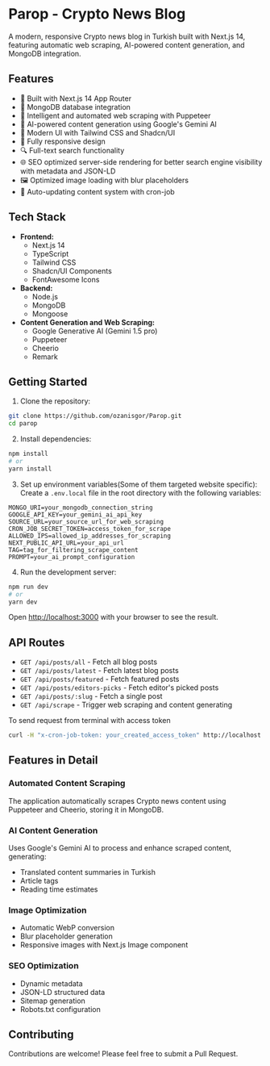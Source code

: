 # Parop - Crypto News Blog

A modern, responsive Crypto news blog in Turkish built with Next.js 14, featuring automatic web scraping, AI-powered content generation, and MongoDB integration.

## Features

- 🚀 Built with Next.js 14 App Router
- 💾 MongoDB database integration
- 🤖 Intelligent and automated web scraping with Puppeteer
- 🧠 AI-powered content generation using Google's Gemini AI
- 🎨 Modern UI with Tailwind CSS and Shadcn/UI
- 📱 Fully responsive design
- 🔍 Full-text search functionality
- 🌐 SEO optimized server-side rendering for better search engine visibility with metadata and JSON-LD
- 🖼️ Optimized image loading with blur placeholders
- 🔄 Auto-updating content system with cron-job

## Tech Stack

- **Frontend:**
  - Next.js 14
  - TypeScript
  - Tailwind CSS
  - Shadcn/UI Components
  - FontAwesome Icons
- **Backend:**
  - Node.js
  - MongoDB
  - Mongoose
- **Content Generation and Web Scraping:**
  - Google Generative AI (Gemini 1.5 pro)
  - Puppeteer
  - Cheerio
  - Remark

## Getting Started

1. Clone the repository:

```bash
git clone https://github.com/ozanisgor/Parop.git
cd parop
```

2. Install dependencies:

```bash
npm install
# or
yarn install
```

3. Set up environment variables(Some of them targeted website specific):
   Create a `.env.local` file in the root directory with the following variables:

```env
MONGO_URI=your_mongodb_connection_string
GOOGLE_API_KEY=your_gemini_ai_api_key
SOURCE_URL=your_source_url_for_web_scraping
CRON_JOB_SECRET_TOKEN=access_token_for_scrape
ALLOWED_IPS=allowed_ip_addresses_for_scraping
NEXT_PUBLIC_API_URL=your_api_url
TAG=tag_for_filtering_scrape_content
PROMPT=your_ai_prompt_configuration
```

4. Run the development server:

```bash
npm run dev
# or
yarn dev
```

Open [http://localhost:3000](http://localhost:3000) with your browser to see the result.

## API Routes

- `GET /api/posts/all` - Fetch all blog posts
- `GET /api/posts/latest` - Fetch latest blog posts
- `GET /api/posts/featured` - Fetch featured posts
- `GET /api/posts/editors-picks` - Fetch editor's picked posts
- `GET /api/posts/:slug` - Fetch a single post
- `GET /api/scrape` - Trigger web scraping and content generating

To send request from terminal with access token

```bash
curl -H "x-cron-job-token: your_created_access_token" http://localhost:3000/api/scrape
```

## Features in Detail

### Automated Content Scraping

The application automatically scrapes Crypto news content using Puppeteer and Cheerio, storing it in MongoDB.

### AI Content Generation

Uses Google's Gemini AI to process and enhance scraped content, generating:

- Translated content summaries in Turkish
- Article tags
- Reading time estimates

### Image Optimization

- Automatic WebP conversion
- Blur placeholder generation
- Responsive images with Next.js Image component

### SEO Optimization

- Dynamic metadata
- JSON-LD structured data
- Sitemap generation
- Robots.txt configuration

## Contributing

Contributions are welcome! Please feel free to submit a Pull Request.
